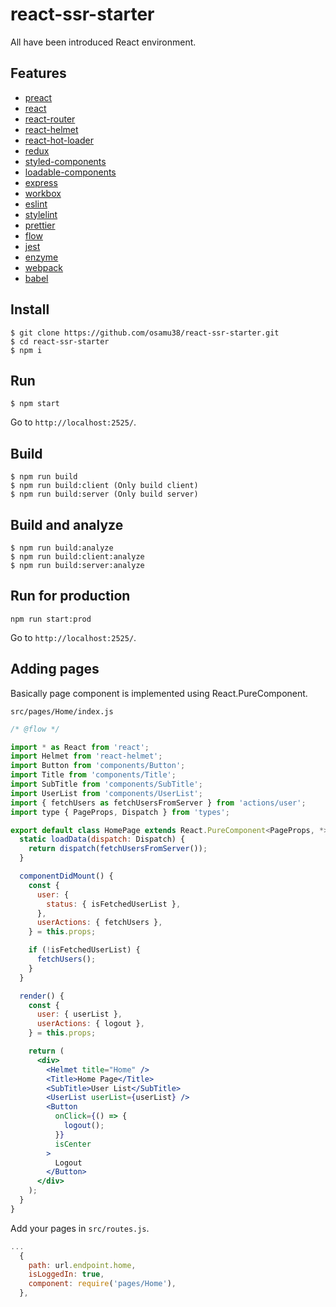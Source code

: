 # react-ssr-starter

All have been introduced React environment.

## Features

- [preact](https://preactjs.com/)
- [react](https://reactjs.org/)
- [react-router](https://reacttraining.com/react-router/)
- [react-helmet](https://github.com/nfl/react-helmet)
- [react-hot-loader](http://gaearon.github.io/react-hot-loader/)
- [redux](https://rackt.github.io/redux/)
- [styled-components](https://www.styled-components.com/)
- [loadable-components](https://github.com/smooth-code/loadable-components)
- [express](http://expressjs.com/)
- [workbox](https://developers.google.com/web/tools/workbox/)
- [eslint](https://eslint.org/)
- [stylelint](https://stylelint.io/)
- [prettier](https://prettier.io/)
- [flow](https://flow.org/)
- [jest](https://facebook.github.io/jest/)
- [enzyme](http://airbnb.io/enzyme/)
- [webpack](https://webpack.js.org/)
- [babel](https://babeljs.io/)

## Install

```
$ git clone https://github.com/osamu38/react-ssr-starter.git
$ cd react-ssr-starter
$ npm i
```

## Run

```
$ npm start
```

Go to `http://localhost:2525/`.

## Build

```
$ npm run build
$ npm run build:client (Only build client)
$ npm run build:server (Only build server)
```

## Build and analyze

```
$ npm run build:analyze
$ npm run build:client:analyze
$ npm run build:server:analyze
```

## Run for production

```
npm run start:prod
```

Go to `http://localhost:2525/`.

## Adding pages

Basically page component is implemented using React.PureComponent.

`src/pages/Home/index.js`

```jsx
/* @flow */

import * as React from 'react';
import Helmet from 'react-helmet';
import Button from 'components/Button';
import Title from 'components/Title';
import SubTitle from 'components/SubTitle';
import UserList from 'components/UserList';
import { fetchUsers as fetchUsersFromServer } from 'actions/user';
import type { PageProps, Dispatch } from 'types';

export default class HomePage extends React.PureComponent<PageProps, *> {
  static loadData(dispatch: Dispatch) {
    return dispatch(fetchUsersFromServer());
  }

  componentDidMount() {
    const {
      user: {
        status: { isFetchedUserList },
      },
      userActions: { fetchUsers },
    } = this.props;

    if (!isFetchedUserList) {
      fetchUsers();
    }
  }

  render() {
    const {
      user: { userList },
      userActions: { logout },
    } = this.props;

    return (
      <div>
        <Helmet title="Home" />
        <Title>Home Page</Title>
        <SubTitle>User List</SubTitle>
        <UserList userList={userList} />
        <Button
          onClick={() => {
            logout();
          }}
          isCenter
        >
          Logout
        </Button>
      </div>
    );
  }
}
```

Add your pages in `src/routes.js`.

```javascript
...
  {
    path: url.endpoint.home,
    isLoggedIn: true,
    component: require('pages/Home'),
  },
```
